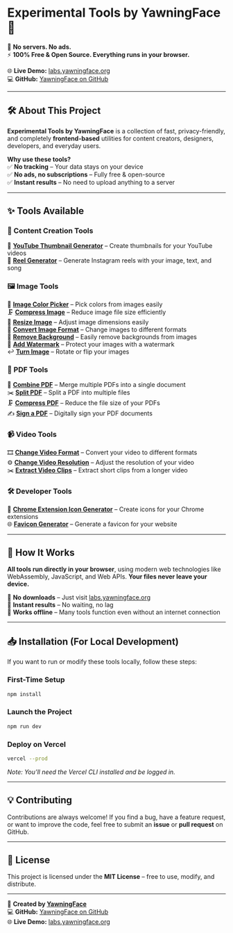 # Experimental Tools by YawningFace 🥱

🚀 **No servers. No ads.**  
⚡ **100% Free & Open Source. Everything runs in your browser.**  

🌐 **Live Demo:** [labs.yawningface.org](https://labs.yawningface.org)  
💻 **GitHub:** [YawningFace on GitHub](https://github.com/Yawningface)  

---

## 🛠️ About This Project  

**Experimental Tools by YawningFace** is a collection of fast, privacy-friendly, and completely **frontend-based** utilities for content creators, designers, developers, and everyday users.  

**Why use these tools?**  
✅ **No tracking** – Your data stays on your device  
✅ **No ads, no subscriptions** – Fully free & open-source  
✅ **Instant results** – No need to upload anything to a server  

---

## ✨ Tools Available  

### 🎨 Content Creation Tools  
📸 **[YouTube Thumbnail Generator](https://labs.yawningface.org/thumbnail-generator)** – Create thumbnails for your YouTube videos  
🎥 **[Reel Generator](https://labs.yawningface.org/reel-generator)** – Generate Instagram reels with your image, text, and song  

### 🖼️ Image Tools  
🎨 **[Image Color Picker](https://labs.yawningface.org/image-color-picker)** – Pick colors from images easily  
🗜️ **[Compress Image](https://labs.yawningface.org/compress-image)** – Reduce image file size efficiently  
📏 **[Resize Image](https://labs.yawningface.org/resize-image)** – Adjust image dimensions easily  
🔄 **[Convert Image Format](https://labs.yawningface.org/convert-image)** – Change images to different formats  
🧼 **[Remove Background](https://labs.yawningface.org/remove-background)** – Easily remove backgrounds from images  
🔖 **[Add Watermark](https://labs.yawningface.org/add-watermark)** – Protect your images with a watermark  
↩️ **[Turn Image](https://labs.yawningface.org/turn-image)** – Rotate or flip your images  

### 📄 PDF Tools  
🔗 **[Combine PDF](https://labs.yawningface.org/combine-pdf)** – Merge multiple PDFs into a single document  
✂️ **[Split PDF](https://labs.yawningface.org/split-pdf)** – Split a PDF into multiple files  
🗜️ **[Compress PDF](https://labs.yawningface.org/compress-pdf)** – Reduce the file size of your PDFs  
✍️ **[Sign a PDF](https://labs.yawningface.org/sign-pdf)** – Digitally sign your PDF documents  

### 📹 Video Tools  
🎞️ **[Change Video Format](https://labs.yawningface.org/change-video-format)** – Convert your video to different formats  
⚙️ **[Change Video Resolution](https://labs.yawningface.org/change-video-resolution)** – Adjust the resolution of your video  
✂️ **[Extract Video Clips](https://labs.yawningface.org/extract-video-clips)** – Extract short clips from a longer video  

### 🛠️ Developer Tools  
🔌 **[Chrome Extension Icon Generator](https://labs.yawningface.org/chrome-extension-icon-generator)** – Create icons for your Chrome extensions  
🌐 **[Favicon Generator](https://labs.yawningface.org/favicon-generator)** – Generate a favicon for your website  

---

## 🚀 How It Works  

**All tools run directly in your browser**, using modern web technologies like WebAssembly, JavaScript, and Web APIs. **Your files never leave your device.**  

🔹 **No downloads** – Just visit [labs.yawningface.org](https://labs.yawningface.org)  
🔹 **Instant results** – No waiting, no lag  
🔹 **Works offline** – Many tools function even without an internet connection  

---

## 📥 Installation (For Local Development)  

If you want to run or modify these tools locally, follow these steps:  

### First-Time Setup  
```sh
npm install
```

### Launch the Project  
```sh
npm run dev
```

### Deploy on Vercel  
```sh
vercel --prod
```
*Note: You’ll need the Vercel CLI installed and be logged in.*  

---

## 💡 Contributing  

Contributions are always welcome! If you find a bug, have a feature request, or want to improve the code, feel free to submit an **issue** or **pull request** on GitHub.  

---

## 📜 License  

This project is licensed under the **MIT License** – free to use, modify, and distribute.  

---

🔗 **Created by [YawningFace](https://yawningface.org)**  
💻 **GitHub:** [YawningFace on GitHub](https://github.com/Yawningface)  
🌐 **Live Demo:** [labs.yawningface.org](https://labs.yawningface.org)  
